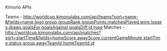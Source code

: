 

Kimono APIs

Teams - http://worldcup.kimonolabs.com/api/teams?sort=name-&fields=name,logo,group,groupRank,groupPoints,matchesPlayed,wins,losses,draws,goalsFor,goalsAgainst,goalsDiff,id,type
Matches - http://worldcup.kimonolabs.com/api/matches?sort=startTime&fields=homeScore,awayScore,currentGameMinute,startTime,status,group,awayTeamId,homeTeamId,id